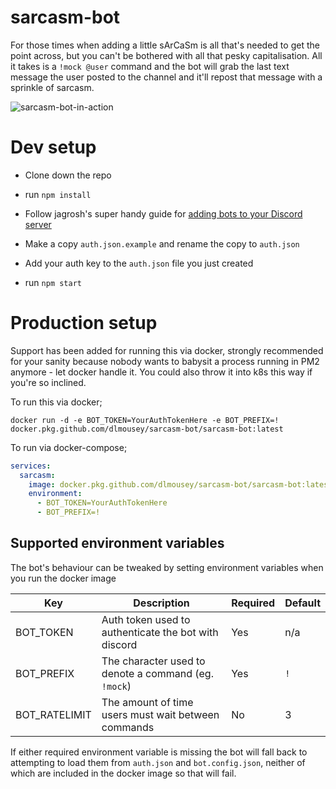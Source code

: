 # sarcasm-bot
For those times when adding a little sArCaSm is all that's needed to get the point across, but you can't be bothered with
all that pesky capitalisation. All it takes is a `!mock @user` command and the bot will grab the last text message the user
posted to the channel and it'll repost that message with a sprinkle of sarcasm.

![sarcasm-bot-in-action](https://puu.sh/CFB6z/25cec89b67.png)

# Dev setup

- Clone down the repo

- run `npm install`

- Follow jagrosh's super handy guide for [adding bots to your Discord server](https://github.com/jagrosh/MusicBot/wiki/Adding-Your-Bot-To-Your-Server)

- Make a copy `auth.json.example` and rename the copy to `auth.json`

- Add your auth key to the `auth.json` file you just created

- run `npm start`

# Production setup

Support has been added for running this via docker, strongly recommended for your sanity because nobody
wants to babysit a process running in PM2 anymore - let docker handle it. You could also throw it into k8s
this way if you're so inclined.

To run this via docker;
```
docker run -d -e BOT_TOKEN=YourAuthTokenHere -e BOT_PREFIX=! docker.pkg.github.com/dlmousey/sarcasm-bot/sarcasm-bot:latest
```

To run via docker-compose;
```yml
services:
  sarcasm:
    image: docker.pkg.github.com/dlmousey/sarcasm-bot/sarcasm-bot:latest
    environment:
      - BOT_TOKEN=YourAuthTokenHere
      - BOT_PREFIX=!
```

## Supported environment variables
The bot's behaviour can be tweaked by setting environment variables when you run the docker image

| Key | Description | Required | Default |
| --- | ----------- | -------- | ------- |
| BOT_TOKEN | Auth token used to authenticate the bot with discord | Yes | n/a |
| BOT_PREFIX | The character used to denote a command (eg. `!mock`) | Yes | `!` |
| BOT_RATELIMIT | The amount of time users must wait between commands | No | 3 |

If either required environment variable is missing the bot will fall back to attempting to load them from 
`auth.json` and `bot.config.json`, neither of which are included in the docker image so that will fail.
